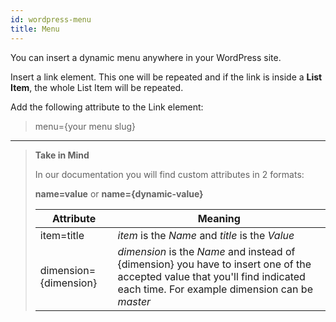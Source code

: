 ```yaml
---
id: wordpress-menu   
title: Menu
---
```


You can insert a dynamic menu anywhere in your WordPress site. 

Insert a link element. This one will be repeated and if the link is inside a **List Item**, the whole List Item will be repeated.

Add the following attribute to the Link element:

> menu={your menu slug}


--------- 
> **Take in Mind**
>
> In our documentation you will find custom attributes in 2 formats:
>
> **name=value** or **name={dynamic-value}**
>
>
> **Attribute**             | **Meaning** | 
> -------------             | --------------- |
> | item=title              | *item* is the *Name* and *title* is the *Value* |
> | dimension={dimension}   | *dimension* is the *Name* and instead of {dimension} you have to insert one of the accepted value that you'll find indicated each time. For example dimension can be *master*|